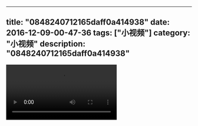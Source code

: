 
---
title: "0848240712165daff0a414938"
date: 2016-12-09-00-47-36
tags: ["小视频"]
category: "小视频"
description: "0848240712165daff0a414938"
---
<video src="http://ohtsqip0g.bkt.clouddn.com/0848240712165daff0a414938.mp4" controls="controls"></video>
